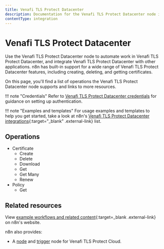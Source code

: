 ```yaml
---
title: Venafi TLS Protect Datacenter
description: Documentation for the Venafi TLS Protect Datacenter node in n8n, a workflow automation platform. Includes details of operations and configuration, and links to examples and credentials information.
contentType: integration
---
```


# Venafi TLS Protect Datacenter

Use the Venafi TLS Protect Datacenter node to automate work in Venafi TLS Protect Datacenter, and integrate Venafi TLS Protect Datacenter with other applications. n8n has built-in support for a wide range of Venafi TLS Protect Datacenter features, including creating, deleting, and getting certificates. 

On this page, you'll find a list of operations the Venafi TLS Protect Datacenter node supports and links to more resources.

!!! note "Credentials"
    Refer to [Venafi TLS Protect Datacenter credentials](/integrations/builtin/credentials/venafitlsprotectdatacenter/) for guidance on setting up authentication. 

!!! note "Examples and templates"
    For usage examples and templates to help you get started, take a look at n8n's [Venafi TLS Protect Datacenter integrations](https://n8n.io/integrations/venafi-tls-protect-datacenter/){:target="_blank" .external-link} list.

## Operations

* Certificate
	* Create
	* Delete
	* Download
	* Get
	* Get Many
	* Renew
* Policy
	* Get

## Related resources

View [example workflows and related content](https://n8n.io/integrations/venafi-tls-protect-datacenter/){:target=_blank .external-link} on n8n's website.

n8n also provides:

* A [node](/integrations/builtin/app-nodes/n8n-nodes-base.venafitlsprotectcloud/) and [trigger](/integrations/builtin/trigger-nodes/n8n-nodes-base.venafitlsprotectcloudtrigger/) node for Venafi TLS Protect Cloud.

